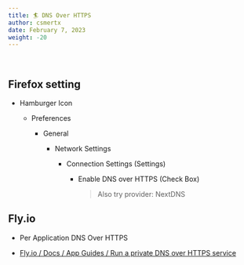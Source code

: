 ```yaml
---
title: 🏄 DNS Over HTTPS
author: csmertx
date: February 7, 2023
weight: -20
---
```


<br />

## Firefox setting

- Hamburger Icon

    - Preferences

        - General

            - Network Settings

                - Connection Settings (Settings)

                    - Enable DNS over HTTPS (Check Box)

                        > Also try provider: NextDNS

## Fly.io

- Per Application DNS Over HTTPS

- [Fly.io / Docs / App Guides / Run a private DNS over HTTPS service ](https://fly.io/docs/app-guides/run-a-private-dns-over-https-service/)